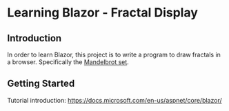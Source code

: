 # Learning Blazor - Fractal Display

## Introduction

In order to learn Blazor, this project is to write a program to draw fractals in a browser.
Specifically the [Mandelbrot set](https://en.wikipedia.org/wiki/Mandelbrot_set).

## Getting Started

Tutorial introduction: https://docs.microsoft.com/en-us/aspnet/core/blazor/

